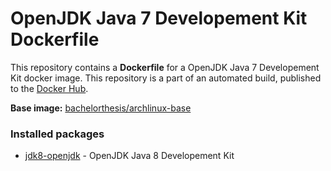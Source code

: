 # OpenJDK Java 7 Developement Kit Dockerfile

This repository contains a **Dockerfile** for a OpenJDK Java 7 Developement Kit docker image. This repository is a part of an automated build, published to the [Docker Hub][docker_hub_repository].

**Base image:** [bachelorthesis/archlinux-base][docker_hub_base_image]

[docker_hub_repository]: https://registry.hub.docker.com/u/bachelorthesis/java/
[docker_hub_base_image]: https://registry.hub.docker.com/u/bachelorthesis/archlinux-base/

### Installed packages

* [jdk8-openjdk][jdk8-openjdk] - OpenJDK Java 8 Developement Kit

[jdk8-openjdk]: https://www.archlinux.org/packages/extra/x86_64/jdk7-openjdk/